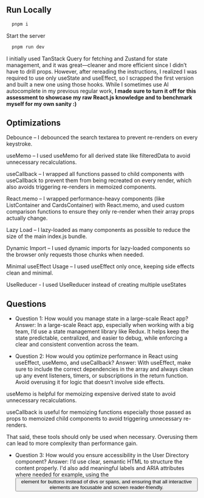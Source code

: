 
## Run Locally


```bash
  pnpm i
```

Start the server

```bash
  pnpm run dev
```

I initially used TanStack Query for fetching and Zustand for state management, and it was great—cleaner and more efficient since I didn’t have to drill props. However, after rereading the instructions, I realized I was required to use only useState and useEffect, so I scrapped the first version and built a new one using those hooks. While I sometimes use AI autocomplete in my previous regular work, **I made sure to turn it off for this assessment to showcase my raw React.js knowledge and to benchmark myself for my own sanity :)**

## Optimizations


Debounce – I debounced the search textarea to prevent re-renders on every keystroke.

useMemo – I used useMemo for all derived state like filteredData to avoid unnecessary recalculations.

useCallback – I wrapped all functions passed to child components with useCallback to prevent them from being recreated on every render, which also avoids triggering re-renders in memoized components.

React.memo – I wrapped performance-heavy components (like ListContainer and CardsContainer) with React.memo, and used custom comparison functions to ensure they only re-render when their array props actually change.

Lazy Load – I lazy-loaded as many components as possible to reduce the size of the main index.js bundle.

Dynamic Import – I used dynamic imports for lazy-loaded components so the browser only requests those chunks when needed.

Minimal useEffect Usage – I used useEffect only once, keeping side effects clean and minimal.

UseReducer - I used UseReducer instead of creating multiple useStates
## Questions


- Question 1: How would you manage state in a large-scale React app?
Answer:
In a large-scale React app, especially when working with a big team, I’d use a state management library like Redux. It helps keep the state predictable, centralized, and easier to debug, while enforcing a clear and consistent convention across the team.

- Question 2: How would you optimize performance in React using useEffect, useMemo, and useCallback?
Answer:
With useEffect, make sure to include the correct dependencies in the array and always clean up any event listeners, timers, or subscriptions in the return function. Avoid overusing it for logic that doesn’t involve side effects.

useMemo is helpful for memoizing expensive derived state to avoid unnecessary recalculations.

useCallback is useful for memoizing functions especially those passed as props to memoized child components to avoid triggering unnecessary re-renders.

That said, these tools should only be used when necessary. Overusing them can lead to more complexity than performance gain.

- Question 3: How would you ensure accessibility in the User Directory component?
Answer:
I’d use clear, semantic HTML to structure the content properly. I'd also add meaningful labels and ARIA attributes where needed for example, using the <button> element for buttons instead of divs or spans, and ensuring that all interactive elements are focusable and screen reader-friendly.
